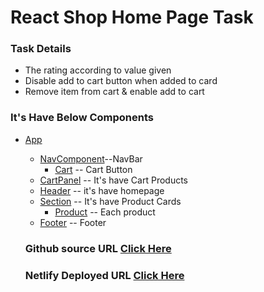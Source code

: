 # React Shop Home Page Task

### Task Details

- The rating according to value given
- Disable add to cart button when added to card
- Remove item from cart & enable add to cart

### It's Have Below Components

- [App](./src/App.jsx)

  - [NavComponent](./src/components/NavComponent.jsx)--NavBar
    - [Cart](./src/components/Cart.jsx) -- Cart Button
  - [CartPanel](./src/components/CartPanel.jsx) -- It's have Cart Products
  - [Header](./src/components/Header.jsx) -- it's have homepage
  - [Section](./src/components/Section.jsx) -- It's have Product Cards
    - [Product](./src/components/ProductItem.jsx) -- Each product
  - [Footer](./src/components/Footer.jsx) -- Footer

  ### Github source URL [Click Here](https://github.com/LoordhuJeyakumar/React-App/tree/shop-homepage)

  ### Netlify Deployed URL [Click Here](https://react-shop-homepage-and-cart.netlify.app/)
